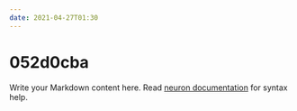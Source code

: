 ```yaml
---
date: 2021-04-27T01:30
---
```


# 052d0cba

Write your Markdown content here. Read [neuron documentation](https://neuron.zettel.page/2011404.html) for syntax help.


